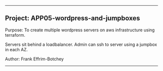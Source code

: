 ----------------------------------------------------------------------------

## Project: APP05-wordpress-and-jumpboxes

Purpose: To create multiple wordpress servers on aws infrastructure using terraform.

Servers sit behind a loadbalancer.  Admin can ssh to server using a jumpbox in each AZ.

Author:  Frank Effrim-Botchey

----------------------------------------------------------------------------

